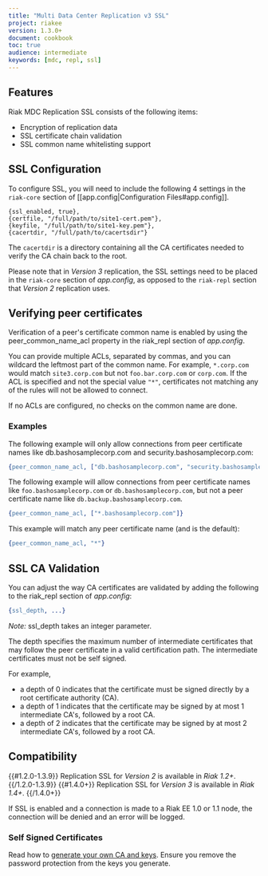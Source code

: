 ```yaml
---
title: "Multi Data Center Replication v3 SSL"
project: riakee
version: 1.3.0+
document: cookbook
toc: true
audience: intermediate
keywords: [mdc, repl, ssl]
---
```


## Features

Riak MDC Replication SSL consists of the following items:

  * Encryption of replication data
  * SSL certificate chain validation
  * SSL common name whitelisting support

## SSL Configuration

To configure SSL, you will need to include the following 4 settings in the
`riak-core` section of [[app.config|Configuration Files#app.config]].

```
{ssl_enabled, true},
{certfile, "/full/path/to/site1-cert.pem"},
{keyfile, "/full/path/to/site1-key.pem"},
{cacertdir, "/full/path/to/cacertsdir"}
```

The `cacertdir` is a directory containing all the CA certificates needed to
verify the CA chain back to the root.

<div class="note">
Please note that in <em>Version 3</em> replication, the SSL settings need to be placed in the <code>riak-core</code> section of <em>app.config</em>, as opposed to the <code>riak-repl</code> section that <em>Version 2</em> replication uses.
</div>

## Verifying peer certificates

Verification of a peer's certificate common name is enabled by using the
peer_common_name_acl property in the riak_repl section of *app.config*.

You can provide multiple ACLs, separated by commas, and you can wildcard
the leftmost part of the common name. For example, `*.corp.com` would match
`site3.corp.com` but not `foo.bar.corp.com` or `corp.com`. If the ACL is
specified and not the special value `"*"`, certificates not matching any
of the rules will not be allowed to connect.

If no ACLs are configured, no checks on the common name are done.

### Examples

The following example will only allow connections from peer certificate names like
db.bashosamplecorp.com and security.bashosamplecorp.com:

```erlang
{peer_common_name_acl, ["db.bashosamplecorp.com", "security.bashosamplecorp.com"]}
```

The following example will allow connections from peer certificate names like  `foo.bashosamplecorp.com` or `db.bashosamplecorp.com`, but not a peer certificate name like `db.backup.bashosamplecorp.com`.

```erlang
{peer_common_name_acl, ["*.bashosamplecorp.com"]}
```

This example will match any peer certificate name (and is the default):

```erlang
{peer_common_name_acl, "*"}
```

## SSL CA Validation

You can adjust the way CA certificates are validated by adding the following to the riak_repl section of *app.config*:

```erlang
{ssl_depth, ...}
```

_Note:_ ssl_depth takes an integer parameter.

The depth specifies the maximum number of intermediate certificates that may follow the peer certificate in a valid certification path. The intermediate certificates must not be self signed.

For example,

  * a depth of 0 indicates that the certificate must be signed directly by a root certificate authority (CA).
  * a depth of 1 indicates that the certificate may be signed by at most 1 intermediate CA's, followed by a root CA.
  * a depth of 2 indicates that the certificate may be signed by at most 2 intermediate CA's, followed by a root CA.

## Compatibility

{{#1.2.0-1.3.9}}
Replication SSL for *Version 2* is available in *Riak 1.2+*.
{{/1.2.0-1.3.9}}
{{#1.4.0+}}
Replication SSL for *Version 3* is available in *Riak 1.4+*.
{{/1.4.0+}}

If SSL is enabled and a connection is made to a Riak EE 1.0 or 1.1 node, the connection will be denied and an error will be logged.

### Self Signed Certificates

Read how to [generate your own CA and keys](http://www.debian-administration.org/articles/618). Ensure you remove the password protection from the keys you generate.
